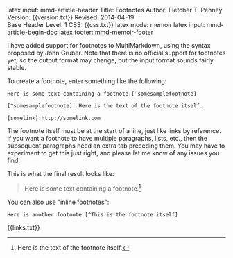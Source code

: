 latex input:	mmd-article-header
Title:	Footnotes
Author:	Fletcher T. Penney
Version:	{{version.txt}}
Revised:	2014-04-19  
Base Header Level:	1
CSS:	{{css.txt}}
latex mode:	memoir
latex input:	mmd-article-begin-doc
latex footer:	mmd-memoir-footer

I have added support for footnotes to MultiMarkdown, using the syntax proposed
by John Gruber. Note that there is no official support for footnotes yet, so
the output format may change, but the input format sounds fairly stable.

To create a footnote, enter something like the following:

    Here is some text containing a footnote.[^somesamplefootnote]
	
    [^somesamplefootnote]: Here is the text of the footnote itself.
	
    [somelink]:http://somelink.com


The footnote itself must be at the start of a line, just like links by
reference. If you want a footnote to have multiple paragraphs, lists, etc.,
then the subsequent paragraphs need an extra tab preceding them. You may have
to experiment to get this just right, and please let me know of any issues you
find.

This is what the final result looks like:

> Here is some text containing a footnote.[^somesamplefootnote]

[^somesamplefootnote]: Here is the text of the footnote itself.

You can also use "inline footnotes":

	Here is another footnote.[^This is the footnote itself]

{{links.txt}}
